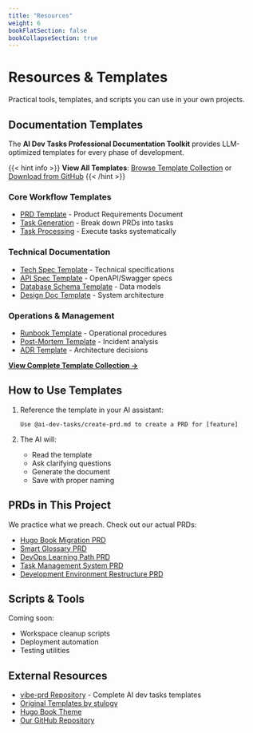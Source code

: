 ```yaml
---
title: "Resources"
weight: 6
bookFlatSection: false
bookCollapseSection: true
---
```


# Resources & Templates

Practical tools, templates, and scripts you can use in your own projects.

## Documentation Templates

The **AI Dev Tasks Professional Documentation Toolkit** provides LLM-optimized templates for every phase of development.

{{< hint info >}}
**View All Templates**: [Browse Template Collection](/docs/templates/) or [Download from GitHub](https://github.com/jeremylongshore/vibe-prd)
{{< /hint >}}

### Core Workflow Templates
- [PRD Template](/docs/templates/create-prd/) - Product Requirements Document
- [Task Generation](/docs/templates/generate-tasks/) - Break down PRDs into tasks
- [Task Processing](/docs/templates/process-task-list/) - Execute tasks systematically

### Technical Documentation
- [Tech Spec Template](/docs/templates/create-tech-spec/) - Technical specifications
- [API Spec Template](/docs/templates/create-api-spec/) - OpenAPI/Swagger specs
- [Database Schema Template](/docs/templates/create-database-schema/) - Data models
- [Design Doc Template](/docs/templates/create-design-doc/) - System architecture

### Operations & Management
- [Runbook Template](/docs/templates/create-runbook/) - Operational procedures
- [Post-Mortem Template](/docs/templates/create-post-mortem/) - Incident analysis
- [ADR Template](/docs/templates/adr-template/) - Architecture decisions

[**View Complete Template Collection →**](/docs/templates/)

## How to Use Templates

1. Reference the template in your AI assistant:
   ```
   Use @ai-dev-tasks/create-prd.md to create a PRD for [feature]
   ```

2. The AI will:
   - Read the template
   - Ask clarifying questions
   - Generate the document
   - Save with proper naming

## PRDs in This Project

We practice what we preach. Check out our actual PRDs:

- [Hugo Book Migration PRD](/tasks/prd-hugo-book-migration/)
- [Smart Glossary PRD](/tasks/prd-smart-glossary/)
- [DevOps Learning Path PRD](/tasks/prd-devops-learning-path/)
- [Task Management System PRD](/tasks/prd-task-management-system/)
- [Development Environment Restructure PRD](/tasks/prd-development-environment-restructure/)

## Scripts & Tools

Coming soon:
- Workspace cleanup scripts
- Deployment automation
- Testing utilities

## External Resources

- [vibe-prd Repository](https://github.com/jeremylongshore/vibe-prd) - Complete AI dev tasks templates
- [Original Templates by stulogy](https://github.com/stulogy)
- [Hugo Book Theme](https://github.com/alex-shpak/hugo-book)
- [Our GitHub Repository](https://github.com/jeremylongshore/startaitools.com)